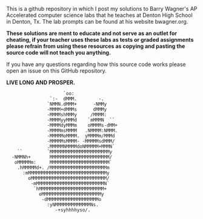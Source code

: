 This is a github repository in which I post my solutions to Barry Wagner's AP Accelerated computer science labs that he teaches at Denton High School in Denton, Tx. The lab prompts can be found at his website bwagner.org. 

**These solutions are ment to educate and not serve as an outlet for cheating, if your teacher uses these labs as tests or graded assignments please refrain from using these resources as copying and pasting the source code will not teach you anything.**

If you have any questions regarding how this source code works please open an issue on this GitHub repository.

__LIVE LONG AND PROSPER.__
                                                   
                         `oo:                     
                    `:-  dMMM.        -.          
                   `NMMN.dMMM+      -NMMy         
                   -MMMM+dMMMs      dMMMy         
                   -MMMMshMMMy     /MMMM:         
                   -MMMMyyMMMd    `mMMMN  ``      
                   -MMMMdyMMMm    oMMMMs-dMM+     
                   -MMMMmsMMMM   .NMMMM:NMMM.     
                   -MMMMMoMMMM.  yMMMMm/MMMd      
                   -MMMMMsMMMM- -MMMMMsdMMM/      
                   .MMMMMNMMMMdoNMMMMM+MMMN`      
        ``         `MMMMMMMMMMMMMMMMMMMMMMy       
      -NMMNh+       MMMMMMMMMMMMMMMMMMMMMM/       
       oMMMMMm:     MMMMMMMMMMMMMMMMMMMMMM`       
        .hMMMMMd+. /MMMMMMMMMMMMMMMMMMMMMm        
          :mMMMMMMMMMMMMMMMMMMMMMMMMMMMMMy        
            oMMMMMMMMMMMMMMMMMMMMMMMMMMMM/        
             -mMMMMMMMMMMMMMMMMMMMMMMMMMN`        
              `hMMMMMMMMMMMMMMMMMMMMMMMM+         
                oMMMMMMMMMMMMMMMMMMMMMMy          
                 -dMMMMMMMMMMMMMMMMMMMo           
                   :yNMMMMMMMMMMMMMNs.            
                      -+syhhhhyso/. 
